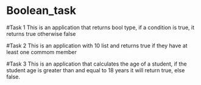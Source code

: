 # Boolean_task
#Task 1
This is an application that returns bool type, if a condition is true, it returns true otherwise false

#Task 2
This is an application with 10 list and returns true if they have at least one commom member

#Task 3
This is an application that calculates the age of a student, if the student age is greater than and equal to 18 years it will return true, else false.
